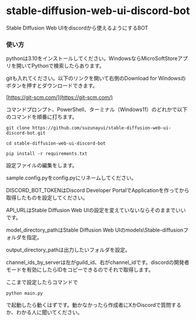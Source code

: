 # stable-diffusion-web-ui-discord-bot
Stable Diffusion Web UIをdiscordから使えるようにするBOT

### 使い方

pythonは3.10をインストールしてください。WindowsならMicroSoftStoreアプリを開いてPythonで検索したらあります。

gitも入れてください。以下のリンクを開いて右側のDownload for Windowsのボタンを押すとダウンロードできます。

[https://git-scm.com/](https://git-scm.com/)

コマンドプロンプト、PowerShell、ターミナル（Windows11）のどれかで以下のコマンドを順番に打ちます。

```
git clone https://github.com/suzunayui/stable-diffusion-web-ui-discord-bot.git
```

```
cd stable-diffusion-web-ui-discord-bot
```

```
pip install -r requirements.txt
```

設定ファイルの編集をします。

sample.config.pyをconfig.pyにリネームしてください。

DISCORD_BOT_TOKENはDiscord Developer PortalでApplicationを作ってから取得したものを設定してください。

API_URLはStable Diffusion Web UIの設定を変えていないならそのままでいいです。

model_directory_pathはStable Diffusion Web UIのmodels\Stable-diffusionフォルダを指定。

output_directory_pathは出力したいフォルダを設定。

channel_ids_by_serverは左がguild_id、右がchannel_idです。discordの開発者モードを有効にしたらIDをコピーできるのでそれで取得します。

ここまで設定したらコマンドで

```
python main.py
```

で起動したら動くはずです。動かなかったら作成者にXかDiscordで質問するか、わかる人に聞いてください。